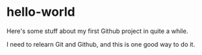 # hello-world
Here's some stuff about my first Github project in quite a while.

I need to relearn Git and Github, and this is one good way to do it.
